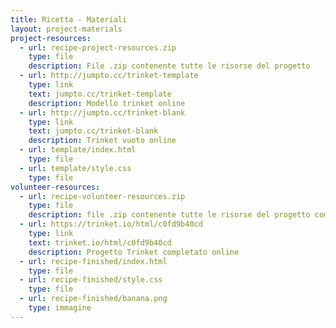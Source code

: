 ```yaml
---
title: Ricetta - Materiali
layout: project-materials
project-resources:
  - url: recipe-project-resources.zip
    type: file
    description: File .zip contenente tutte le risorse del progetto
  - url: http://jumpto.cc/trinket-template
    type: link
    text: jumpto.cc/trinket-template
    description: Modello trinket online
  - url: http://jumpto.cc/trinket-blank
    type: link
    text: jumpto.cc/trinket-blank
    description: Trinket vuoto online
  - url: template/index.html
    type: file
  - url: template/style.css
    type: file
volunteer-resources:
  - url: recipe-volunteer-resources.zip
    type: file
    description: file .zip contenente tutte le risorse del progetto completato
  - url: https://trinket.io/html/c0fd9b40cd
    type: link
    text: trinket.io/html/c0fd9b40cd
    description: Progetto Trinket completato online
  - url: recipe-finished/index.html
    type: file
  - url: recipe-finished/style.css
    type: file
  - url: recipe-finished/banana.png
    type: immagine
---
```

